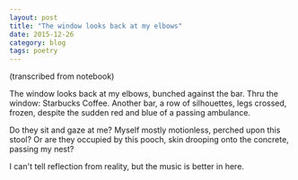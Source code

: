 ```yaml
---
layout: post
title: "The window looks back at my elbows"
date: 2015-12-26
category: blog
tags: poetry
---
```


(transcribed from notebook)

The window looks back at my elbows, bunched against the bar. Thru the window: Starbucks Coffee. Another bar, a row of silhouettes, legs crossed, frozen, despite the sudden red and blue of a passing ambulance.

Do they sit and gaze at me? Myself mostly motionless, perched upon this stool? Or are they occupied by this pooch, skin drooping onto the concrete, passing my nest?

I can't tell reflection from reality, but the music is better in here.
